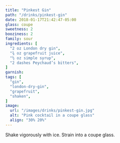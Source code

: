 ```yaml
---
title: "Pinkest Gin"
path: "/drinks/pinkest-gin"
date: 2018-01-17T21:42:47-05:00
glass: coupe
sweetness: 2
booziness: 2
family: sour
ingredients: [
  "2 oz London dry gin",
  "¾ oz grapefruit juice",
  "½ oz simple syrup",
  "2 dashes Peychaud’s bitters",
]
garnish:
tags: [
  "gin",
  "london-dry-gin",
  "grapefruit",
  "shaken",
]
image:
  url: "/images/drinks/pinkest-gin.jpg"
  alt: "Pink cocktail in a coupe glass"
  align: "30% 20%"
---
```

Shake vigorously with ice. Strain into a coupe glass.
